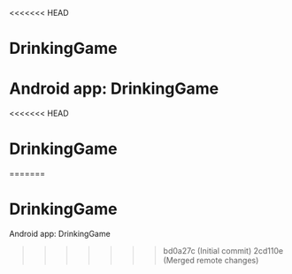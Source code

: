 <<<<<<< HEAD
# DrinkingGame
Android app: DrinkingGame
=======
<<<<<<< HEAD
# DrinkingGame
=======
# DrinkingGame
Android app: DrinkingGame
>>>>>>> bd0a27c (Initial commit)
>>>>>>> 2cd110e (Merged remote changes)
